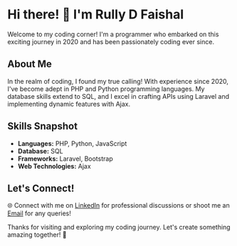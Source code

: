 # Hi there! 👋 I'm Rully D Faishal

Welcome to my coding corner! I'm a programmer who embarked on this exciting journey in 2020 and has been passionately coding ever since.

## About Me

In the realm of coding, I found my true calling! With experience since 2020, I've become adept in PHP and Python programming languages. My database skills extend to SQL, and I excel in crafting APIs using Laravel and implementing dynamic features with Ajax.

<!--
## 🚀 Featured Projects

Explore some of my noteworthy projects:

1. **[Project PHP Awesome](link_to_project_php):** A PHP project that showcases [brief description and tech stack].

2. **[Python Magic](link_to_project_python):** Python-powered magic with [brief description and tech stack].

3. **[Laravel API Mastery](link_to_project_laravel):** Mastering APIs with Laravel - [brief description and tech stack]. -->

## Skills Snapshot

- **Languages:** PHP, Python, JavaScript
- **Database:** SQL
- **Frameworks:** Laravel, Bootstrap
- **Web Technologies:** Ajax

<!--
## GitHub Stats

![GitHub Stats](https://github-readme-stats.vercel.app/api?username=strcxs&show_icons=true&count_private=true&hide=contribs,prs) -->

## Let's Connect!

🌐 Connect with me on [LinkedIn](https://www.linkedin.com/in/rullydfaishal/) for professional discussions or shoot me an [Email](mailto:rdf.faishal@gmail.com) for any queries!

Thanks for visiting and exploring my coding journey. Let's create something amazing together! 🚀

<!--
**strcxs/strcxs** is a ✨ _special_ ✨ repository because its `README.md` (this file) appears on your GitHub profile.

Here are some ideas to get you started:

- 🔭 I’m currently working on ...
- 🌱 I’m currently learning ...
- 👯 I’m looking to collaborate on ...
- 🤔 I’m looking for help with ...
- 💬 Ask me about ...
- 📫 How to reach me: ...
- 😄 Pronouns: ...
- ⚡ Fun fact: ...
-->

